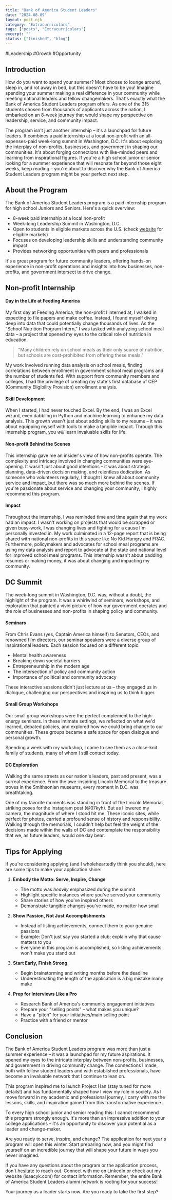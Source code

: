 ```yaml
---
title: "Bank of America Student Leaders"
date: "2024-08-09"
layout: post.njk
category: "Extracurriculars"
tags: ["posts", "Extracurriculars"]
excerpt: ""
status: ["finished", "blog"]
---
```


#Leadership #Growth #Opportunity 

## Introduction

How do you want to spend your summer? Most choose to lounge around, sleep in, and rot away in bed, but this doesn't have to be you! Imagine spending your summer making a real difference in your community while meeting national leaders and fellow changemakers. That's exactly what the Bank of America Student Leaders program offers. As one of the 315 students chosen from thousands of applicants across the nation, I embarked on an 8-week journey that would shape my perspective on leadership, service, and community impact.

The program isn't just another internship – it's a launchpad for future leaders. It combines a paid internship at a local non-profit with an all-expenses-paid week-long summit in Washington, D.C. It's about exploring the interplay of non-profits, businesses, and government in shaping our communities. It's about forging connections with like-minded peers and learning from inspirational figures. If you're a high school junior or senior looking for a summer experience that will resonate far beyond those eight weeks, keep reading – you're about to discover why the Bank of America Student Leaders program might be your perfect next step.

## About the Program
The Bank of America Student Leaders program is a paid internship program for high school Juniors and Seniors. Here's a quick overview:

- 8-week paid internship at a local non-profit
- Week-long Leadership Summit in Washington, D.C.
- Open to students in eligible markets across the U.S. (check [website](https://about.bankofamerica.com/en/making-an-impact/student-leaders) for eligible markets)
- Focuses on developing leadership skills and understanding community impact
- Provides networking opportunities with peers and professionals

It's a great program for future community leaders, offering hands-on experience in non-profit operations and insights into how businesses, non-profits, and government intersect to drive change.

## Non-profit Internship

#### Day in the Life at Feeding America

My first day at Feeding America, the non-profit I interned at, I walked in expecting to file papers and make coffee. Instead, I found myself diving deep into data that could potentially change thousands of lives. As the "School Nutrition Program Intern," I was tasked with analyzing school meal data – a project that opened my eyes to the critical role of nutrition in education.

> "Many children rely on school meals as their only source of nutrition, but schools are cost-prohibited from offering these meals."

My work involved running data analysis on school meals, finding correlations between enrollment in government school meal programs and the number of students fed. With support from community members and colleges, I had the privilege of creating my state's first database of CEP (Community Eligibility Provision) enrollment analysis.

#### Skill Development

When I started, I had never touched Excel. By the end, I was an Excel wizard, even dabbling in Python and machine learning to enhance my data analysis. This growth wasn't just about adding skills to my resume – it was about equipping myself with tools to make a tangible impact. Through this internship program, you *will* learn invaluable skills for life.

#### Non-profit Behind the Scenes

This internship gave me an insider's view of how non-profits operate. The complexity and intricacy involved in changing communities were eye-opening. It wasn't just about good intentions – it was about strategic planning, data-driven decision making, and relentless dedication. As someone who volunteers regularly, I thought I knew all about community service and impact, but there was so much more behind the scenes. If you're passionate about service and changing your community, I highly recommend this program.

#### Impact

Throughout the internship, I was reminded time and time again that my work had an impact. I wasn't working on projects that would be scrapped or given busy-work, I was changing lives and fighting for a cause I'm personally invested in. My work culminated in a 12-page report that is being shared with national non-profits in this space like No Kid Hungry and FRAC. Furthermore, policymakers and advocates for school meal programs are using my data analysis and report to advocate at the state and national level for improved school meal programs. This internship wasn't about padding resumes or making money, it was about changing and impacting my community.

## DC Summit

The week-long summit in Washington, D.C. was, without a doubt, the highlight of the program. It was a whirlwind of seminars, workshops, and exploration that painted a vivid picture of how our government operates and the role of businesses and non-profits in shaping policy and community.

#### Seminars

From Chris Evans (yes, Captain America himself) to Senators, CEOs, and renowned film directors, our seminar speakers were a diverse group of inspirational leaders. Each session focused on a different topic:

- Mental health awareness
- Breaking down societal barriers
- Entrepreneurship in the modern age
- The intersection of policy and community action
- Importance of political and community advocacy

These interactive sessions didn't just lecture at us – they engaged us in dialogue, challenging our perspectives and inspiring us to think bigger.

#### Small Group Workshops

Our small group workshops were the perfect complement to the high-energy seminars. In these intimate settings, we reflected on what we'd learned, debated policies, and explored how we could bring change to our communities. These groups became a safe space for open dialogue and personal growth.

Spending a week with my workshop, I came to see them as a close-knit family of students, many of whom I still contact today.

#### DC Exploration

Walking the same streets as our nation's leaders, past and present, was a surreal experience. From the awe-inspiring Lincoln Memorial to the treasure troves in the Smithsonian museums, every moment in D.C. was breathtaking.

One of my favorite moments was standing in front of the Lincoln Memorial, striking poses for the Instagram post (@07kyh). But as I lowered my camera, the magnitude of where I stood hit me. These iconic sites, while perfect for photos, carried a profound sense of history and responsibility. Walking through the memorials, I couldn't help but feel the weight of the decisions made within the walls of DC and contemplate the responsibility that we, as future leaders, would one day bear.

## Tips for Applying

If you're considering applying (and I wholeheartedly think you should), here are some tips to make your application shine:

1. **Embody the Motto: Serve, Inspire, Change**
   - The motto was *heavily* emphasized during the summit
   - Highlight specific instances where you've served your community
   - Share stories of how you've inspired others
   - Demonstrate tangible changes you've made, no matter how small

2. **Show Passion, Not Just Accomplishments**
   - Instead of listing achievements, connect them to your genuine passions
   - Example: Don't just say you started a club; explain why that cause matters to you
   - Everyone in this program is accomplished, so listing achievements won't make you stand out

3. **Start Early, Finish Strong**
   - Begin brainstorming and writing months before the deadline
   - Underestimating the length of the application is a big mistake many make

4. **Prep for Interviews Like a Pro**
   - Research Bank of America's community engagement initiatives
   - Prepare your "selling points" – what makes you unique?
   - Have a "pitch" for your initiatives/main selling point
   - Practice with a friend or mentor

## Conclusion

The Bank of America Student Leaders program was more than just a summer experience – it was a launchpad for my future aspirations. It opened my eyes to the intricate interplay between non-profits, businesses, and government in driving community change. The connections I made, both with fellow student leaders and with established professionals, have become an invaluable network that I continue to lean on.

This program inspired me to launch Project Han (stay tuned for more details!) and has fundamentally shaped how I view my role in society. As I move forward in my academic and professional journey, I carry with me the lessons, skills, and inspiration gained from this transformative experience.

To every high school junior and senior reading this: I cannot recommend this program strongly enough. It's more than an impressive addition to your college applications – it's an opportunity to discover your potential as a leader and change-maker.

Are you ready to serve, inspire, and change? The application for next year's program will open this winter. Start preparing now, and you might find yourself on an incredible journey that will shape your future in ways you never imagined.

If you have any questions about the program or the application process, don't hesitate to reach out. Connect with me on LinkedIn or check out my website (isaacyk.com) for contact information. Remember, the entire Bank of America Student Leaders alumni network is rooting for your success!

Your journey as a leader starts now. Are you ready to take the first step?